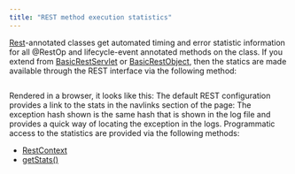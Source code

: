 ```yaml
---
title: "REST method execution statistics"
---
```


[Rest](../apidocs/org/apache/juneau/rest/annotation/Rest.html)-annotated classes get automated timing and error statistic information for all @RestOp
and lifecycle-event annotated methods on the class.
If you extend from [BasicRestServlet](../apidocs/org/apache/juneau/rest/servlet/BasicRestServlet.html) or [BasicRestObject](../apidocs/org/apache/juneau/rest/servlet/BasicRestObject.html), then
the statics are made available through the REST interface via the following method:
```java

```
Rendered in a browser, it looks like this:
The default REST configuration provides a link to the stats in the navlinks section of the page:
The exception hash shown is the same hash that is shown in the log file and provides a quick way of locating
the exception in the logs.
Programmatic access to the statistics are provided via the following methods:
- [RestContext](../apidocs/org/apache/juneau/rest/RestContext.html)
- [getStats()](../apidocs/org/apache/juneau/rest/RestContext.html#getStats())
